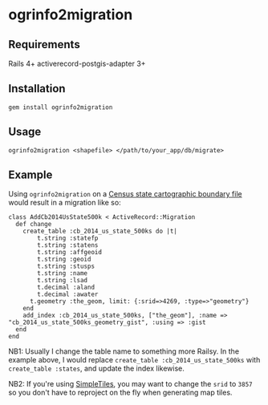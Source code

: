 # ogrinfo2migration

## Requirements

Rails 4+
activerecord-postgis-adapter 3+

## Installation

    gem install ogrinfo2migration

## Usage

    ogrinfo2migration <shapefile> </path/to/your_app/db/migrate>

## Example

  Using `ogrinfo2migration` on a [Census state cartographic boundary file](https://www.census.gov/geo/maps-data/data/cbf/cbf_state.html) would result in a migration like so:

    class AddCb2014UsState500k < ActiveRecord::Migration
      def change
        create_table :cb_2014_us_state_500ks do |t|
            t.string :statefp
            t.string :statens
            t.string :affgeoid
            t.string :geoid
            t.string :stusps
            t.string :name
            t.string :lsad
            t.decimal :aland
            t.decimal :awater
          t.geometry :the_geom, limit: {:srid=>4269, :type=>"geometry"}
        end
        add_index :cb_2014_us_state_500ks, ["the_geom"], :name => "cb_2014_us_state_500ks_geometry_gist", :using => :gist    
      end
    end

NB1: Usually I change the table name to something more Railsy. In the example above, I would replace `create_table :cb_2014_us_state_500ks` with `create_table :states`, and update the index likewise. 

NB2: If you're using [SimpleTiles](https://github.com/propublica/simple-tiles), you may want to change the `srid` to `3857` so you don't have to reproject on the fly when generating map tiles.


